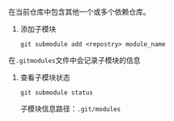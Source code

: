 在当前仓库中包含其他一个或多个依赖仓库。
1. 添加子模块
   ```
   git submodule add <repostry> module_name
   ```
在`.gitmodules`文件中会记录子模块的信息

1. 查看子模块状态
   ```
   git submodule status
   ```
   子模块信息路径：`.git/modules`